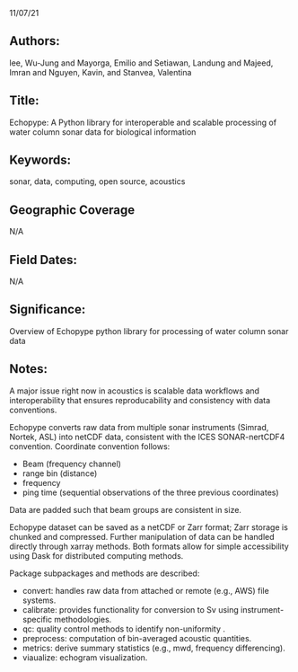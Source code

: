 11/07/21
## Authors:
lee, Wu-Jung and Mayorga, Emilio and Setiawan, Landung and Majeed, Imran and Nguyen, Kavin, and Stanvea, Valentina
## Title:
Echopype: A Python library for interoperable and scalable processing of water column sonar data for biological information
## Keywords:
sonar, data, computing, open source, acoustics
## Geographic Coverage
N/A
## Field Dates:
N/A
## Significance:
Overview of Echopype python library for processing of water column sonar data

## Notes:
A major issue right now in acoustics is scalable data workflows and interoperability that ensures reproducability and consistency with data conventions.

Echopype converts raw data from multiple sonar instruments (Simrad, Nortek, ASL) into netCDF data, consistent with the ICES SONAR-nertCDF4 convention. Coordinate convention follows:
- Beam (frequency channel)
- range bin (distance)
- frequency
- ping time (sequential observations of the three previous coordinates)

Data are padded such that beam groups are consistent in size.

Echopype dataset can be saved as a netCDF or Zarr format; Zarr storage is chunked and compressed. Further manipulation of data can be handled directly through xarray methods. Both formats allow for simple accessibility using Dask for distributed computing methods.

Package subpackages and methods are described:
- convert: handles raw data from attached or remote (e.g., AWS) file systems.
- calibrate: provides functionality for conversion to Sv using instrument-specific methodologies.
- qc: quality control methods to identify non-uniformity .
- preprocess: computation of bin-averaged acoustic quantities.
- metrics: derive summary statistics (e.g., mwd, frequency differencing).
- viaualize: echogram visualization.
